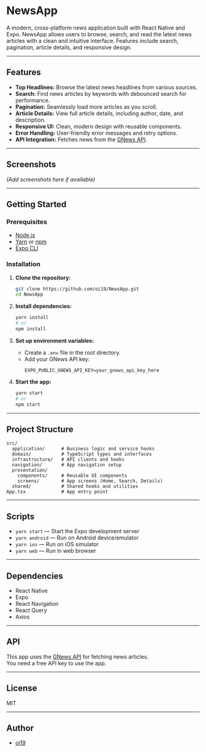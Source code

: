 # NewsApp

A modern, cross-platform news application built with React Native and Expo. NewsApp allows users to browse, search, and read the latest news articles with a clean and intuitive interface. Features include search, pagination, article details, and responsive design.

---

## Features

- **Top Headlines:** Browse the latest news headlines from various sources.
- **Search:** Find news articles by keywords with debounced search for performance.
- **Pagination:** Seamlessly load more articles as you scroll.
- **Article Details:** View full article details, including author, date, and description.
- **Responsive UI:** Clean, modern design with reusable components.
- **Error Handling:** User-friendly error messages and retry options.
- **API Integration:** Fetches news from the [GNews API](https://gnews.io/).

---

## Screenshots

*(Add screenshots here if available)*

---

## Getting Started

### Prerequisites

- [Node.js](https://nodejs.org/)
- [Yarn](https://yarnpkg.com/) or [npm](https://www.npmjs.com/)
- [Expo CLI](https://docs.expo.dev/get-started/installation/)

### Installation

1. **Clone the repository:**
   ```sh
   git clone https://github.com/oi19/NewsApp.git
   cd NewsApp
   ```

2. **Install dependencies:**
   ```sh
   yarn install
   # or
   npm install
   ```

3. **Set up environment variables:**
   - Create a `.env` file in the root directory.
   - Add your GNews API key:
     ```
     EXPO_PUBLIC_GNEWS_API_KEY=your_gnews_api_key_here
     ```

4. **Start the app:**
   ```sh
   yarn start
   # or
   npm start
   ```

---

## Project Structure

```
src/
  application/      # Business logic and service hooks
  domain/           # TypeScript types and interfaces
  infrastructure/   # API clients and hooks
  navigation/       # App navigation setup
  presentation/
    components/     # Reusable UI components
    screens/        # App screens (Home, Search, Details)
  shared/           # Shared hooks and utilities
App.tsx             # App entry point
```

---

## Scripts

- `yarn start` — Start the Expo development server
- `yarn android` — Run on Android device/emulator
- `yarn ios` — Run on iOS simulator
- `yarn web` — Run in web browser

---

## Dependencies

- React Native
- Expo
- React Navigation
- React Query
- Axios

---

## API

This app uses the [GNews API](https://gnews.io/) for fetching news articles.  
You need a free API key to use the app.

---

## License

MIT

---

## Author

- [oi19](https://github.com/oi19) 